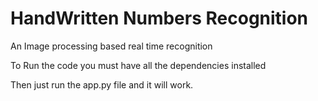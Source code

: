 # HandWritten Numbers Recognition
An Image processing based real time recognition 

To Run the code you must have all the dependencies installed

Then just run the app.py file and it will work.
